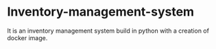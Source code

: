 # Inventory-management-system
It is an inventory management system build in python with a creation of docker image.
